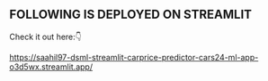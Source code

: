 ## FOLLOWING IS DEPLOYED ON STREAMLIT

Check it out here:👇

https://saahil97-dsml-streamlit-carprice-predictor-cars24-ml-app-o3d5wx.streamlit.app/
